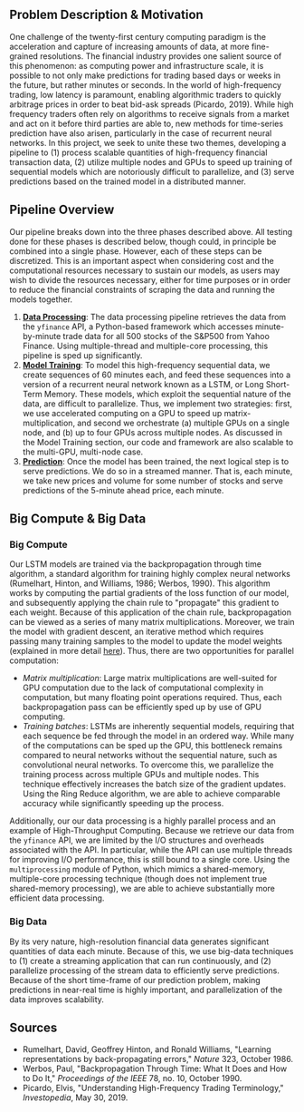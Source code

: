 ## Problem Description & Motivation

One challenge of the twenty-first century computing paradigm is the acceleration and capture of increasing amounts of data, at more fine-grained resolutions. The financial industry provides one salient source of this phenomenon: as computing power and infrastructure scale, it is possible to not only make predictions for trading based days or weeks in the future, but rather minutes or seconds. In the world of high-frequency trading, low latency is paramount, enabling algorithmic traders to quickly arbitrage prices in order to beat bid-ask spreads (Picardo, 2019). While high frequency traders often rely on algorithms to receive signals from a market and act on it before third parties are able to, new methods for time-series prediction have also arisen, particularly in the case of recurrent neural networks. In this project, we seek to unite these two themes, developing a pipeline to (1) process scalable quantities of high-frequency financial transaction data, (2) utilize multiple nodes and GPUs to speed up training of sequential models which are notoriously difficult to parallelize, and (3) serve predictions based on the trained model in a distributed manner.

## Pipeline Overview

Our pipeline breaks down into the three phases described above. All testing done for these phases is described below, though could, in principle be combined into a single phase. However, each of these steps can be discretized. This is an important aspect when considering cost and the computational resources necessary to sustain our models, as users may wish to divide the resources necessary, either for time purposes or in order to reduce the financial constraints of scraping the data and running the models together.

1. **[Data Processing](https://github.com/vrsivananda/CS205_FinalProject/blob/master/docs/processing.md)**:  The data processing pipeline retrieves the data from the `yfinance` API, a Python-based framework which accesses minute-by-minute trade data for all 500 stocks of the S&P500 from Yahoo Finance. Using multiple-thread and multiple-core processing, this pipeline is sped up significantly.
2. **[Model Training](https://github.com/vrsivananda/CS205_FinalProject/blob/master/docs/model_training.md)**: To model this high-frequency sequential data, we create sequences of 60 minutes each, and feed these sequences into a version of a recurrent neural network known as a LSTM, or Long Short-Term Memory. These models, which exploit the sequential nature of the data, are difficult to parallelize. Thus, we implement two strategies: first, we use accelerated computing on a GPU to speed up matrix-multiplication, and second we orchestrate (a) multiple GPUs on a single node, and (b) up to four GPUs across multiple nodes. As discussed in the Model Training section, our code and framework are also scalable to the multi-GPU, multi-node case.
3. **[Prediction](https://github.com/vrsivananda/CS205_FinalProject/blob/master/docs/prediction.md)**: Once the model has been trained, the next logical step is to serve predictions. We do so in a streamed manner. That is, each minute, we take new prices and volume for some number of stocks and serve predictions of the 5-minute ahead price, each minute.

## Big Compute & Big Data

### Big Compute

Our LSTM models are trained via the backpropagation through time algorithm, a standard algorithm for training highly complex neural networks (Rumelhart, Hinton, and Williams, 1986; Werbos, 1990). This algorithm works by computing the partial gradients of the loss function of our model, and subsequently applying the chain rule to "propagate" this gradient to each weight. Because of this application of the chain rule, backpropagation can be viewed as a series of many matrix multiplications. Moreover, we train the model with gradient descent, an iterative method which requires passing many training samples to the model to update the model weights (explained in more detail [here](LINK!)). Thus, there are two opportunities for parallel computation:

- *Matrix multiplication*: Large matrix multiplications are well-suited for GPU computation due to the lack of computational complexity in computation, but many floating point operations required. Thus, each backpropagation pass can be efficiently sped up by use of GPU computing.
- *Training batches*: LSTMs are inherently sequential models, requiring that each sequence be fed through the model in an ordered way. While many of the computations can be sped up the GPU, this bottleneck remains compared to neural networks without the sequential nature, such as convolutional neural networks. To overcome this, we parallelize the training process across multiple GPUs and multiple nodes. This technique effectively increases the batch size of the gradient updates. Using the Ring Reduce algorithm, we are able to achieve comparable accuracy while significantly speeding up the process.

Additionally, our our data processing is a highly parallel process and an example of High-Throughput Computing. Because we retrieve our data from the `yfinance` API, we are limited by the I/O structures and overheads associated with the API. In particular, while the API can use multiple threads for improving I/O performance, this is still bound to a single core. Using the `multiprocessing` module of Python, which mimics a shared-memory, multiple-core processing technique (though does not implement true shared-memory processing), we are able to achieve substantially more efficient data processing.

### Big Data

By its very nature, high-resolution financial data generates significant quantities of data each minute. Because of this, we use big-data techniques to (1) create a streaming application that can run continuously, and (2) parallelize processing of the stream data to efficiently serve predictions. Because of the short time-frame of our prediction problem, making predictions in near-real time is highly important, and parallelization of the data improves scalability.

## Sources

- Rumelhart, David, Geoffrey Hinton, and Ronald Williams, "Learning representations by back-propagating errors," *Nature* 323, October 1986. 
- Werbos, Paul, "Backpropagation Through Time: What It Does and How to Do It," *Proceedings of the IEEE* 78, no. 10, October 1990.
- Picardo, Elvis, "Understanding High-Frequency Trading Terminology," *Investopedia*, May 30, 2019. 